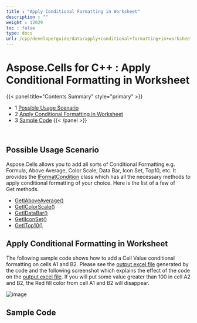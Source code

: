 ```yaml
---
title : "Apply Conditional Formatting in Worksheet" 
description : "" 
weight : 12029 
toc : false
type: docs
url: /cpp/developerguide/data/apply+conditional+formatting+in+worksheet/
---
```


# Aspose.Cells for C++ : Apply Conditional Formatting in Worksheet


{{< panel title="Contents Summary" style="primary" >}}
*   1 [Possible Usage Scenario](#possible-usage-scenario)
*   2 [Apply Conditional Formatting in Worksheet](#apply-conditional-formatting-in-worksheet)
*   3 [Sample Code](#sample-code)
{{< /panel >}}
 

 

## Possible Usage Scenario

Aspose.Cells allows you to add all sorts of Conditional Formatting e.g. Formula, Above Average, Color Scale, Data Bar, Icon Set, Top10, etc. It provides the [IFormatCondition](https://apireference.aspose.com/cpp/cells/class/aspose.cells.i_format_condition/) class which has all the necessary methods to apply conditional formatting of your choice. Here is the list of a few of Get methods.

*   [GetIAboveAverage()](https://apireference.aspose.com/cpp/cells/class/aspose.cells.i_format_condition/#aff550fd834cd78967ec440492ff012d5)
*   [GetIColorScale()](https://apireference.aspose.com/cpp/cells/class/aspose.cells.i_format_condition/#a3348a7c447dc564ceabc22c9c89bd6f5)
*   [GetIDataBar()](https://apireference.aspose.com/cpp/cells/class/aspose.cells.i_format_condition/#a4415a87833c41386ed1595e742485e07)
*   [GetIIconSet()](https://apireference.aspose.com/cpp/cells/class/aspose.cells.i_format_condition/#a011b2c7dbaaf671819d09f5d1df865e3)
*   [GetITop10()](https://apireference.aspose.com/cpp/cells/class/aspose.cells.i_format_condition/#a64388aaf1b43811f5ee1ee3090c9bd4a)

## Apply Conditional Formatting in Worksheet

The following sample code shows how to add a Cell Value conditional formatting on cells A1 and B2. Please see the [output excel file](https://docs2.aspose.com/cells/cpp/attachments/22970923/23167004.xlsx) generated by the code and the following screenshot which explains the effect of the code on the [output excel file](https://docs2.aspose.com/cells/cpp/attachments/22970923/23167004.xlsx). If you will put some value greater than 100 in cell A2 and B2, the Red fill color from cell A1 and B2 will disappear.

![image](https://docs2.aspose.com/cells/cpp/attachments/22970923/23167005.png)

## Sample Code

